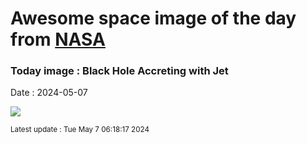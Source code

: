 
# Awesome space image of the day from [NASA](https://api.nasa.gov/)

### Today image : Black Hole Accreting with Jet
Date : 2024-05-07

![](https://apod.nasa.gov/apod/image/2405/BlackHole_Simonnet_960.jpg)

<small>Latest update : Tue May  7 06:18:17 2024</small>
        